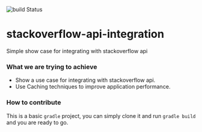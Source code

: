 ![build Status](https://travis-ci.org/tarek-nawara/stackoverflow-api-integration.svg?branch=master)
# stackoverflow-api-integration
Simple show case for integrating with stackoverflow api

### What we are trying to achieve
- Show a use case for integrating with stackoverflow api.
- Use Caching techniques to improve application performance.

### How to contribute
This is a basic ``gradle`` project, you can simply clone it and run
``gradle build`` and you are ready to go.
